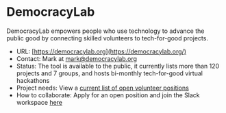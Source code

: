 # DemocracyLab

DemocracyLab empowers people who use technology to advance the public good by connecting skilled volunteers to tech-for-good projects.

- URL: [https://democracylab.org](https://democracylab.org/)
- Contact: Mark at mark@democracylab.org
- Status: The tool is available to the public, it currently lists more than 120 projects and 7 groups, and hosts bi-monthly tech-for-good virtual hackathons
- Project needs: View a [current list of open volunteer positions](https://www.democracylab.org/index/?section=AboutProject&id=1)
- How to collaborate: Apply for an open position and join the Slack workspace [here](https://www.democracylab.org/index/?section=AboutProject&id=1)
